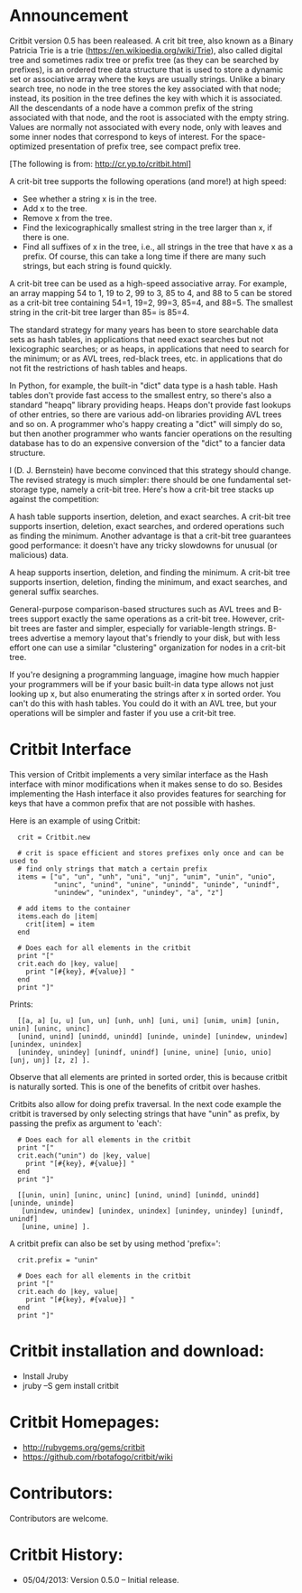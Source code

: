 Announcement
============

Critbit version 0.5 has been realeased.  A crit bit tree, also known as a Binary Patricia
Trie is a trie (https://en.wikipedia.org/wiki/Trie), also called digital tree and sometimes
radix tree or prefix tree (as they
can be searched by prefixes), is an ordered tree data structure that is used to store a
dynamic set or associative array where the keys are usually strings. Unlike a binary search
tree, no node in the tree stores the key associated with that node; instead, its position
in the tree defines the key with which it is associated. All the descendants of a node have
a common prefix of the string associated with that node, and the root is associated with
the empty string. Values are normally not associated with every node, only with leaves and
some inner nodes that correspond to keys of interest. For the space-optimized presentation
of prefix tree, see compact prefix tree.

[The following is from: http://cr.yp.to/critbit.html]

A crit-bit tree supports the following operations (and more!) at high speed:

  + See whether a string x is in the tree.
  + Add x to the tree.
  + Remove x from the tree.
  + Find the lexicographically smallest string in the tree larger than x, if there is one.
  + Find all suffixes of x in the tree, i.e., all strings in the tree that have x as a prefix. Of course, this can take a long time if there are many such strings, but each string is found quickly.
  
A crit-bit tree can be used as a high-speed associative array. For example, an array mapping
54 to 1, 19 to 2, 99 to 3, 85 to 4, and 88 to 5 can be stored as a crit-bit tree containing
54=1, 19=2, 99=3, 85=4, and 88=5. The smallest string in the crit-bit tree larger than 85= is
85=4.

The standard strategy for many years has been to store searchable data sets as hash tables,
in applications that need exact searches but not lexicographic searches; or as heaps, in
applications that need to search for the minimum; or as AVL trees, red-black trees, etc. in
applications that do not fit the restrictions of hash tables and heaps.

In Python, for example, the built-in "dict" data type is a hash table. Hash tables don't
provide fast access to the smallest entry, so there's also a standard "heapq" library
providing heaps. Heaps don't provide fast lookups of other entries, so there are various
add-on libraries providing AVL trees and so on. A programmer who's happy creating a "dict"
will simply do so, but then another programmer who wants fancier operations on the resulting
database has to do an expensive conversion of the "dict" to a fancier data structure.

I (D. J. Bernstein) have become convinced that this strategy should change. The revised
strategy is much simpler: there should be one fundamental set-storage type, namely a crit-bit
tree. Here's how a crit-bit tree stacks up against the competition:

A hash table supports insertion, deletion, and exact searches. A crit-bit tree supports
insertion, deletion, exact searches, and ordered operations such as finding the minimum.
Another advantage is that a crit-bit tree guarantees good performance: it doesn't have any
tricky slowdowns for unusual (or malicious) data.

A heap supports insertion, deletion, and finding the minimum. A crit-bit tree supports
insertion, deletion, finding the minimum, and exact searches, and general suffix searches.

General-purpose comparison-based structures such as AVL trees and B-trees support exactly the
same operations as a crit-bit tree. However, crit-bit trees are faster and simpler, especially
for variable-length strings. B-trees advertise a memory layout that's friendly to your disk,
but with less effort one can use a similar "clustering" organization for nodes in a crit-bit
tree.

If you're designing a programming language, imagine how much happier your programmers will be
if your basic built-in data type allows not just looking up x, but also enumerating the
strings after x in sorted order. You can't do this with hash tables. You could do it with an
AVL tree, but your operations will be simpler and faster if you use a crit-bit tree.

Critbit Interface
=================

This version of Critbit implements a very similar interface as the Hash interface with minor
modifications when it makes sense to do so.  Besides implementing the Hash interface it also
provides features for searching for keys that have a common prefix that are not possible
with hashes.

Here is an example of using Critbit:

      crit = Critbit.new

      # crit is space efficient and stores prefixes only once and can be used to
      # find only strings that match a certain prefix
      items = ["u", "un", "unh", "uni", "unj", "unim", "unin", "unio",
               "uninc", "unind", "unine", "unindd", "uninde", "unindf",
               "unindew", "unindex", "unindey", "a", "z"]

      # add items to the container
      items.each do |item|
        crit[item] = item
      end

      # Does each for all elements in the critbit
      print "["
      crit.each do |key, value|
        print "[#{key}, #{value}] "
      end
      print "]"

Prints:

      [[a, a] [u, u] [un, un] [unh, unh] [uni, uni] [unim, unim] [unin, unin] [uninc, uninc]
      [unind, unind] [unindd, unindd] [uninde, uninde] [unindew, unindew] [unindex, unindex]
      [unindey, unindey] [unindf, unindf] [unine, unine] [unio, unio] [unj, unj] [z, z] ].

Observe that all elements are printed in sorted order, this is because critbit is
naturally sorted.  This is one of the benefits of critbit over hashes.

Critbits also allow for doing prefix traversal. In the next code example the critbit is
traversed by only selecting strings that have "unin" as prefix, by passing the prefix as
argument to 'each':

      # Does each for all elements in the critbit
      print "["
      crit.each("unin") do |key, value|
        print "[#{key}, #{value}] "
      end
      print "]"

      [[unin, unin] [uninc, uninc] [unind, unind] [unindd, unindd] [uninde, uninde]
       [unindew, unindew] [unindex, unindex] [unindey, unindey] [unindf, unindf]
       [unine, unine] ].

A critbit prefix can also be set by using method 'prefix=':

      crit.prefix = "unin"

      # Does each for all elements in the critbit
      print "["
      crit.each do |key, value|
        print "[#{key}, #{value}] "
      end
      print "]"


Critbit installation and download:
==================================

  + Install Jruby
  + jruby –S gem install critbit

Critbit Homepages:
==================

  + http://rubygems.org/gems/critbit
  + https://github.com/rbotafogo/critbit/wiki

Contributors:
=============

Contributors are welcome.

Critbit History:
================

  + 05/04/2013: Version 0.5.0 – Initial release.

